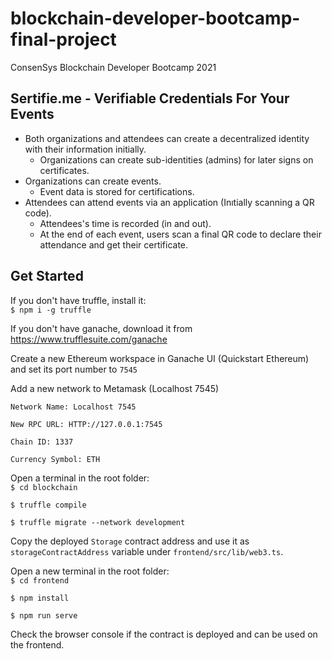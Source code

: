 # blockchain-developer-bootcamp-final-project
ConsenSys Blockchain Developer Bootcamp 2021

## Sertifie.me - Verifiable Credentials For Your Events

- Both organizations and attendees can create a decentralized identity with their information initially.
  - Organizations can create sub-identities (admins) for later signs on certificates.
- Organizations can create events.
  - Event data is stored for certifications.
- Attendees can attend events via an application (Inıtially scanning a QR code).
  - Attendees's time is recorded (in and out).
  - At the end of each event, users scan a final QR code to declare their attendance and get their certificate.

## Get Started
If you don't have truffle, install it:\
`$ npm i -g truffle`

If you don't have ganache, download it from https://www.trufflesuite.com/ganache

Create a new Ethereum workspace in Ganache UI (Quickstart Ethereum) and set its port number to `7545`

Add a new network to Metamask (Localhost 7545)

```
Network Name: Localhost 7545

New RPC URL: HTTP://127.0.0.1:7545

Chain ID: 1337

Currency Symbol: ETH
```

Open a terminal in the root folder:\
`$ cd blockchain`

`$ truffle compile`

`$ truffle migrate --network development`

Copy the deployed `Storage` contract address and use it as `storageContractAddress` variable under `frontend/src/lib/web3.ts`.

Open a new terminal in the root folder:\
`$ cd frontend`

`$ npm install`

`$ npm run serve`

Check the browser console if the contract is deployed and can be used on the frontend.